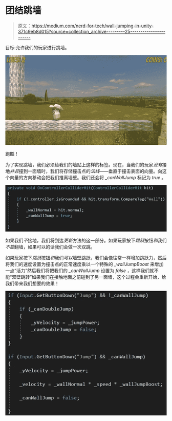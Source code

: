 # 团结跳墙

> 原文：<https://medium.com/nerd-for-tech/wall-jumping-in-unity-371c9eb8d015?source=collection_archive---------25----------------------->

目标:允许我们的玩家进行跳墙。

![](img/2128100b43751f6f40f461f4b897cf89.png)

跑酷！

为了实现跳墙，我们必须给我们的墙贴上这样的标签。现在，当我们的玩家*没有*接地*并且*撞到一面墙时，我们将存储撞击点的*法线*——垂直于撞击表面的向量。向这个向量的方向移动会把我们推离墙壁。我们还会将 *_canWallJump* 标记为 *true* 。

![](img/213f9816d26a7114e993481c5bbe782d.png)

如果我们*不*接地，我们将到达*更新*方法的这一部分。如果玩家按下*跳跃*按钮*和*我们*不能*翻墙，如果可以的话我们会做一次双跳。

如果玩家按下*跳跃*按钮*和*我们*可以*墙壁跳跃，我们会像往常一样增加跳跃力，然后将我们的速度设置为撞击点的正常速度乘以一个特殊的 *_wallJumpBoost* 来增加一点“活力”然后我们将把我们的 *_canWallJump* 设置为 *false* ，这样我们就不能“双壁跳转”如果我们在接触地面之前碰到了另一面墙，这个过程会重新开始，给我们带来我们想要的效果！

![](img/496e59c6586cc4b5bacb355e2baddb49.png)